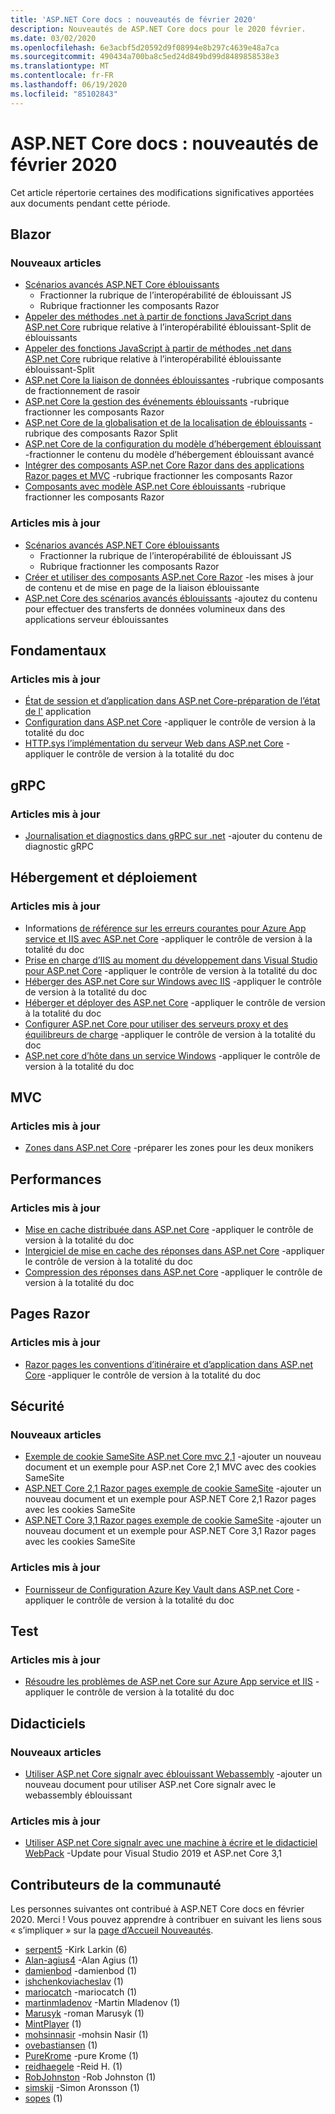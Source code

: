 ```yaml
---
title: 'ASP.NET Core docs : nouveautés de février 2020'
description: Nouveautés de ASP.NET Core docs pour le 2020 février.
ms.date: 03/02/2020
ms.openlocfilehash: 6e3acbf5d20592d9f08994e8b297c4639e48a7ca
ms.sourcegitcommit: 490434a700ba8c5ed24d849bd99d8489858538e3
ms.translationtype: MT
ms.contentlocale: fr-FR
ms.lasthandoff: 06/19/2020
ms.locfileid: "85102843"
---
```

# <a name="aspnet-core-docs-whats-new-for-february-2020"></a>ASP.NET Core docs : nouveautés de février 2020

Cet article répertorie certaines des modifications significatives apportées aux documents pendant cette période.

## <a name="blazor"></a>Blazor

### <a name="new-articles"></a>Nouveaux articles

- [Scénarios avancés ASP.NET Core éblouissants](../blazor/advanced-scenarios.md)
  - Fractionner la rubrique de l’interopérabilité de éblouissant JS
  - Rubrique fractionner les composants Razor
- [Appeler des méthodes .net à partir de fonctions JavaScript dans ASP.net Core](../blazor/call-dotnet-from-javascript.md) rubrique relative à l’interopérabilité éblouissant-Split de éblouissants
- [Appeler des fonctions JavaScript à partir de méthodes .net dans ASP.net Core](../blazor/call-javascript-from-dotnet.md) rubrique relative à l’interopérabilité éblouissante éblouissant-Split
- [ASP.net Core la liaison de données éblouissantes](../blazor/components/data-binding.md) -rubrique composants de fractionnement de rasoir
- [ASP.net Core la gestion des événements éblouissants](../blazor/components/event-handling.md) -rubrique fractionner les composants Razor
- [ASP.net Core de la globalisation et de la localisation de éblouissants](../blazor/globalization-localization.md) -rubrique des composants Razor Split
- [ASP.net Core de la configuration du modèle d’hébergement éblouissant](../blazor/fundamentals/additional-scenarios.md) -fractionner le contenu du modèle d’hébergement éblouissant avancé
- [Intégrer des composants ASP.net Core Razor dans des applications Razor pages et MVC](../blazor/components/integrate-components.md) -rubrique fractionner les composants Razor
- [Composants avec modèle ASP.net Core éblouissants](../blazor/components/templated-components.md) -rubrique fractionner les composants Razor

### <a name="updated-articles"></a>Articles mis à jour

- [Scénarios avancés ASP.NET Core éblouissants](../blazor/advanced-scenarios.md)
  - Fractionner la rubrique de l’interopérabilité de éblouissant JS
  - Rubrique fractionner les composants Razor
- [Créer et utiliser des composants ASP.net Core Razor](../blazor/components/index.md) -les mises à jour de contenu et de mise en page de la liaison éblouissante
- [ASP.net Core des scénarios avancés éblouissants](../blazor/advanced-scenarios.md) -ajoutez du contenu pour effectuer des transferts de données volumineux dans des applications serveur éblouissantes

## <a name="fundamentals"></a>Fondamentaux

### <a name="updated-articles"></a>Articles mis à jour

- [État de session et d’application dans ASP.net Core-préparation de l’état de l'](../fundamentals/app-state.md) application
- [Configuration dans ASP.net Core](../fundamentals/configuration/index.md) -appliquer le contrôle de version à la totalité du doc
- [HTTP.sys l’implémentation du serveur Web dans ASP.net Core](../fundamentals/servers/httpsys.md) -appliquer le contrôle de version à la totalité du doc

## <a name="grpc"></a>gRPC

### <a name="updated-articles"></a>Articles mis à jour

- [Journalisation et diagnostics dans gRPC sur .net](../grpc/diagnostics.md) -ajouter du contenu de diagnostic gRPC

## <a name="hosting-and-deployment"></a>Hébergement et déploiement

### <a name="updated-articles"></a>Articles mis à jour

- Informations [de référence sur les erreurs courantes pour Azure App service et IIS avec ASP.net Core](../host-and-deploy/azure-iis-errors-reference.md) -appliquer le contrôle de version à la totalité du doc
- [Prise en charge d’IIS au moment du développement dans Visual Studio pour ASP.net Core](../host-and-deploy/iis/development-time-iis-support.md) -appliquer le contrôle de version à la totalité du doc
- [Héberger des ASP.net Core sur Windows avec IIS](../host-and-deploy/iis/index.md) -appliquer le contrôle de version à la totalité du doc
- [Héberger et déployer des ASP.net Core](../host-and-deploy/index.md) -appliquer le contrôle de version à la totalité du doc
- [Configurer ASP.net Core pour utiliser des serveurs proxy et des équilibreurs de charge](../host-and-deploy/proxy-load-balancer.md) -appliquer le contrôle de version à la totalité du doc
- [ASP.net core d’hôte dans un service Windows](../host-and-deploy/windows-service.md) -appliquer le contrôle de version à la totalité du doc

## <a name="mvc"></a>MVC

### <a name="updated-articles"></a>Articles mis à jour

- [Zones dans ASP.net Core](../mvc/controllers/areas.md) -préparer les zones pour les deux monikers

## <a name="performance"></a>Performances

### <a name="updated-articles"></a>Articles mis à jour

- [Mise en cache distribuée dans ASP.net Core](../performance/caching/distributed.md) -appliquer le contrôle de version à la totalité du doc
- [Intergiciel de mise en cache des réponses dans ASP.net Core](../performance/caching/middleware.md) -appliquer le contrôle de version à la totalité du doc
- [Compression des réponses dans ASP.net Core](../performance/response-compression.md) -appliquer le contrôle de version à la totalité du doc

## <a name="razor-pages"></a>Pages Razor

### <a name="updated-articles"></a>Articles mis à jour

- [Razor pages les conventions d’itinéraire et d’application dans ASP.net Core](../razor-pages/razor-pages-conventions.md) -appliquer le contrôle de version à la totalité du doc

## <a name="security"></a>Sécurité

### <a name="new-articles"></a>Nouveaux articles

- [Exemple de cookie SameSite ASP.net Core mvc 2,1](../security/samesite/mvc21.md) -ajouter un nouveau document et un exemple pour ASP.net Core 2,1 MVC avec des cookies SameSite
- [ASP.NET Core 2,1 Razor pages exemple de cookie SameSite](../security/samesite/rp21.md) -ajouter un nouveau document et un exemple pour ASP.NET Core 2,1 Razor pages avec les cookies SameSite
- [ASP.NET Core 3,1 Razor pages exemple de cookie SameSite](../security/samesite/rp31.md) -ajouter un nouveau document et un exemple pour ASP.NET Core 3,1 Razor pages avec les cookies SameSite

### <a name="updated-articles"></a>Articles mis à jour

- [Fournisseur de Configuration Azure Key Vault dans ASP.net Core](../security/key-vault-configuration.md) -appliquer le contrôle de version à la totalité du doc

## <a name="testing"></a>Test

### <a name="updated-articles"></a>Articles mis à jour

- [Résoudre les problèmes de ASP.net Core sur Azure App service et IIS](../test/troubleshoot-azure-iis.md) -appliquer le contrôle de version à la totalité du doc

## <a name="tutorials"></a>Didacticiels

### <a name="new-articles"></a>Nouveaux articles

- [Utiliser ASP.net Core signalr avec éblouissant Webassembly](../tutorials/signalr-blazor-webassembly.md) -ajouter un nouveau document pour utiliser ASP.net Core signalr avec le webassembly éblouissant

### <a name="updated-articles"></a>Articles mis à jour

- [Utiliser ASP.net Core signalr avec une machine à écrire et le didacticiel WebPack](../tutorials/signalr-typescript-webpack.md) -Update pour Visual Studio 2019 et ASP.net Core 3,1

## <a name="community-contributors"></a>Contributeurs de la communauté

Les personnes suivantes ont contribué à ASP.NET Core docs en février 2020. Merci ! Vous pouvez apprendre à contribuer en suivant les liens sous « s’impliquer » sur la [page d’Accueil Nouveautés](index.yml).

- [serpent5](https://github.com/serpent5) -Kirk Larkin (6)
- [Alan-agius4](https://github.com/alan-agius4) -Alan Agius (1)
- [damienbod](https://github.com/damienbod) -damienbod (1)
- [ishchenkoviacheslav](https://github.com/ishchenkoviacheslav) (1)
- [mariocatch](https://github.com/mariocatch) -mariocatch (1)
- [martinmladenov](https://github.com/martinmladenov) -Martin Mladenov (1)
- [Marusyk](https://github.com/Marusyk) -roman Marusyk (1)
- [MintPlayer](https://github.com/MintPlayer) (1)
- [mohsinnasir](https://github.com/mohsinnasir) -mohsin Nasir (1)
- [ovebastiansen](https://github.com/ovebastiansen) (1)
- [PureKrome](https://github.com/PureKrome) -pure Krome (1)
- [reidhaegele](https://github.com/reidhaegele) -Reid H. (1)
- [RobJohnston](https://github.com/RobJohnston) -Rob Johnston (1)
- [simskij](https://github.com/simskij) -Simon Aronsson (1)
- [sopes](https://github.com/sopes) (1)
